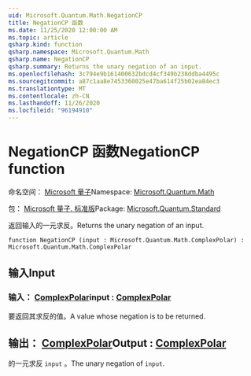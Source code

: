 ```yaml
---
uid: Microsoft.Quantum.Math.NegationCP
title: NegationCP 函数
ms.date: 11/25/2020 12:00:00 AM
ms.topic: article
qsharp.kind: function
qsharp.namespace: Microsoft.Quantum.Math
qsharp.name: NegationCP
qsharp.summary: Returns the unary negation of an input.
ms.openlocfilehash: 3c794e9b161400632bdcd4cf349b238ddba4495c
ms.sourcegitcommit: a87c1aa8e7453360025e47ba614f25b02ea84ec3
ms.translationtype: MT
ms.contentlocale: zh-CN
ms.lasthandoff: 11/26/2020
ms.locfileid: "96194910"
---
```

# <a name="negationcp-function"></a><span data-ttu-id="77d65-102">NegationCP 函数</span><span class="sxs-lookup"><span data-stu-id="77d65-102">NegationCP function</span></span>

<span data-ttu-id="77d65-103">命名空间： [Microsoft 量子](xref:Microsoft.Quantum.Math)</span><span class="sxs-lookup"><span data-stu-id="77d65-103">Namespace: [Microsoft.Quantum.Math](xref:Microsoft.Quantum.Math)</span></span>

<span data-ttu-id="77d65-104">包： [Microsoft 量子. 标准版](https://nuget.org/packages/Microsoft.Quantum.Standard)</span><span class="sxs-lookup"><span data-stu-id="77d65-104">Package: [Microsoft.Quantum.Standard](https://nuget.org/packages/Microsoft.Quantum.Standard)</span></span>


<span data-ttu-id="77d65-105">返回输入的一元求反。</span><span class="sxs-lookup"><span data-stu-id="77d65-105">Returns the unary negation of an input.</span></span>

```qsharp
function NegationCP (input : Microsoft.Quantum.Math.ComplexPolar) : Microsoft.Quantum.Math.ComplexPolar
```


## <a name="input"></a><span data-ttu-id="77d65-106">输入</span><span class="sxs-lookup"><span data-stu-id="77d65-106">Input</span></span>

### <a name="input--complexpolar"></a><span data-ttu-id="77d65-107">输入： [ComplexPolar](xref:Microsoft.Quantum.Math.ComplexPolar)</span><span class="sxs-lookup"><span data-stu-id="77d65-107">input : [ComplexPolar](xref:Microsoft.Quantum.Math.ComplexPolar)</span></span>

<span data-ttu-id="77d65-108">要返回其求反的值。</span><span class="sxs-lookup"><span data-stu-id="77d65-108">A value whose negation is to be returned.</span></span>



## <a name="output--complexpolar"></a><span data-ttu-id="77d65-109">输出： [ComplexPolar](xref:Microsoft.Quantum.Math.ComplexPolar)</span><span class="sxs-lookup"><span data-stu-id="77d65-109">Output : [ComplexPolar](xref:Microsoft.Quantum.Math.ComplexPolar)</span></span>

<span data-ttu-id="77d65-110">的一元求反 `input` 。</span><span class="sxs-lookup"><span data-stu-id="77d65-110">The unary negation of `input`.</span></span>